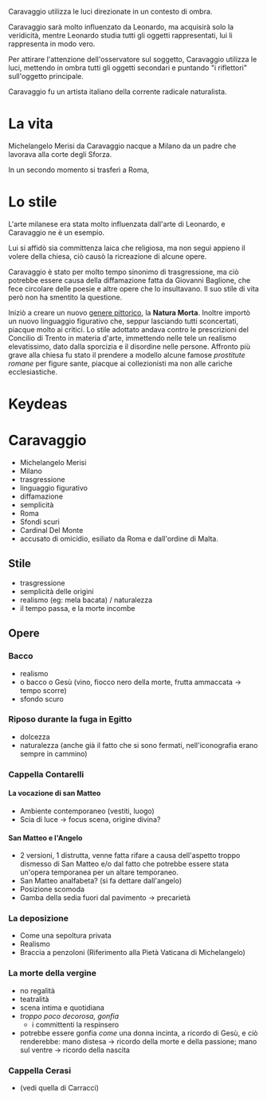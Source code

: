 Caravaggio utilizza le luci direzionate in un contesto di ombra.

Caravaggio sarà molto influenzato da Leonardo, ma acquisirà solo la veridicità, mentre Leonardo studia tutti gli oggetti rappresentati, lui li rappresenta in modo vero.

Per attirare l'attenzione dell'osservatore sul soggetto, Caravaggio utilizza le luci, mettendo in ombra tutti gli oggetti secondari e puntando "i riflettori" sull'oggetto principale.



Caravaggio fu un artista italiano della corrente radicale naturalista.
# La vita
Michelangelo Merisi da Caravaggio nacque a Milano da un padre che lavorava alla corte degli Sforza.

In un secondo momento si trasferì a Roma, 

# Lo stile
L'arte milanese era stata molto influenzata dall'arte di Leonardo, e Caravaggio ne è un esempio.

Lui si affidò sia committenza laica che religiosa, ma non seguì appieno il volere della chiesa, ciò causò la ricreazione di alcune opere.

Caravaggio è stato per molto tempo sinonimo di trasgressione, ma ciò potrebbe essere causa della diffamazione fatta da Giovanni Baglione, che fece circolare delle poesie e altre opere che lo insultavano. Il suo stile di vita però non ha smentito la questione.

Iniziò a creare un nuovo [genere pittorico](Generi%20Pittorici.md), la **Natura Morta**. Inoltre importò un nuovo linguaggio figurativo che, seppur lasciando tutti sconcertati, piacque molto ai critici.
Lo stile adottato andava contro le prescrizioni del Concilio di Trento in materia d'arte, immettendo nelle tele un realismo elevatissimo, dato dalla sporcizia e il disordine nelle persone.
Affronto più grave alla chiesa fu stato il prendere a modello alcune famose *prostitute romane* per figure sante, piacque ai collezionisti ma non alle cariche ecclesiastiche.

# Keydeas
# Caravaggio
- Michelangelo Merisi
- Milano
- trasgressione
- linguaggio figurativo
- diffamazione
- semplicità
- Roma
- Sfondi scuri
- Cardinal Del Monte
- accusato di omicidio, esiliato da Roma e dall'ordine di Malta.
## Stile
- trasgressione
- semplicità delle origini
- realismo (eg: mela bacata) / naturalezza
- il tempo passa, e la morte incombe
## Opere
### Bacco
- realismo
- o bacco o Gesù (vino, fiocco nero della morte, frutta ammaccata -> tempo scorre)
- sfondo scuro
### Riposo durante la fuga in Egitto
- dolcezza
- naturalezza (anche già il fatto che si sono fermati, nell'iconografia erano sempre in cammino)
### Cappella Contarelli
#### La vocazione di san Matteo
- Ambiente contemporaneo (vestiti, luogo)
- Scia di luce -> focus scena, origine divina?
#### San Matteo e l'Angelo
- 2 versioni, 1 distrutta, venne fatta rifare a causa dell'aspetto troppo dismesso di San Matteo e/o dal fatto che potrebbe essere stata un'opera temporanea per un altare temporaneo.
- San Matteo analfabeta? (si fa dettare dall'angelo)
- Posizione scomoda
- Gamba della sedia fuori dal pavimento -> precarietà
### La deposizione
- Come una sepoltura privata
- Realismo
- Braccia a penzoloni (Riferimento alla Pietà Vaticana di Michelangelo)
### La morte della vergine
- no regalità
- teatralità
- scena intima e quotidiana
- *troppo poco decorosa, gonfia*
	- i committenti la respinsero
- potrebbe essere gonfia *come* una donna incinta, a ricordo di Gesù, e ciò renderebbe: mano distesa -> ricordo della morte e della passione; mano sul ventre -> ricordo della nascita
### Cappella Cerasi
- (vedi quella di Carracci)